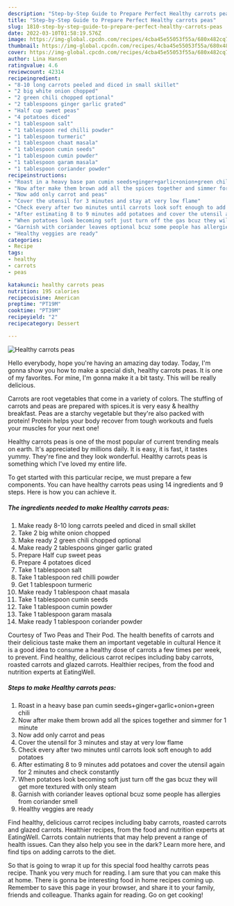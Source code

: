 ```yaml
---
description: "Step-by-Step Guide to Prepare Perfect Healthy carrots peas"
title: "Step-by-Step Guide to Prepare Perfect Healthy carrots peas"
slug: 1810-step-by-step-guide-to-prepare-perfect-healthy-carrots-peas
date: 2022-03-10T01:58:19.576Z
image: https://img-global.cpcdn.com/recipes/4cba45e55053f55a/680x482cq70/healthy-carrots-peas-recipe-main-photo.jpg
thumbnail: https://img-global.cpcdn.com/recipes/4cba45e55053f55a/680x482cq70/healthy-carrots-peas-recipe-main-photo.jpg
cover: https://img-global.cpcdn.com/recipes/4cba45e55053f55a/680x482cq70/healthy-carrots-peas-recipe-main-photo.jpg
author: Lina Hansen
ratingvalue: 4.6
reviewcount: 42314
recipeingredient:
- "8-10 long carrots peeled and diced in small skillet"
- "2 big white onion chopped"
- "2 green chili chopped optional"
- "2 tablespoons ginger garlic grated"
- "Half cup sweet peas"
- "4 potatoes diced"
- "1 tablespoon salt"
- "1 tablespoon red chilli powder"
- "1 tablespoon turmeric"
- "1 tablespoon chaat masala"
- "1 tablespoon cumin seeds"
- "1 tablespoon cumin powder"
- "1 tablespoon garam masala"
- "1 tablespoon coriander powder"
recipeinstructions:
- "Roast in a heavy base pan cumin seeds+ginger+garlic+onion+green chili"
- "Now after make them brown add all the spices together and simmer for 1 minute"
- "Now add only carrot and peas"
- "Cover the utensil for 3 minutes and stay at very low flame"
- "Check every after two minutes until carrots look soft enough to add potatoes"
- "After estimating 8 to 9 minutes add potatoes and cover the utensil again for 2 minutes and check constantly"
- "When potatoes look becoming soft just turn off the gas bcuz they will get more textured with only steam"
- "Garnish with coriander leaves optional bcuz some people has allergies from coriander smell"
- "Healthy veggies are ready"
categories:
- Recipe
tags:
- healthy
- carrots
- peas

katakunci: healthy carrots peas 
nutrition: 195 calories
recipecuisine: American
preptime: "PT19M"
cooktime: "PT39M"
recipeyield: "2"
recipecategory: Dessert

---
```



![Healthy carrots peas](https://img-global.cpcdn.com/recipes/4cba45e55053f55a/680x482cq70/healthy-carrots-peas-recipe-main-photo.jpg)

Hello everybody, hope you're having an amazing day today. Today, I'm gonna show you how to make a special dish, healthy carrots peas. It is one of my favorites. For mine, I'm gonna make it a bit tasty. This will be really delicious.

Carrots are root vegetables that come in a variety of colors. The stuffing of carrots and peas are prepared with spices.it is very easy &amp; healthy breakfast. Peas are a starchy vegetable but they&#39;re also packed with protein! Protein helps your body recover from tough workouts and fuels your muscles for your next one!

Healthy carrots peas is one of the most popular of current trending meals on earth. It's appreciated by millions daily. It is easy, it is fast, it tastes yummy. They're fine and they look wonderful. Healthy carrots peas is something which I've loved my entire life.


To get started with this particular recipe, we must prepare a few components. You can have healthy carrots peas using 14 ingredients and 9 steps. Here is how you can achieve it.

<!--inarticleads1-->

##### The ingredients needed to make Healthy carrots peas:

1. Make ready 8-10 long carrots peeled and diced in small skillet
1. Take 2 big white onion chopped
1. Make ready 2 green chili chopped optional
1. Make ready 2 tablespoons ginger garlic grated
1. Prepare Half cup sweet peas
1. Prepare 4 potatoes diced
1. Take 1 tablespoon salt
1. Take 1 tablespoon red chilli powder
1. Get 1 tablespoon turmeric
1. Make ready 1 tablespoon chaat masala
1. Take 1 tablespoon cumin seeds
1. Take 1 tablespoon cumin powder
1. Take 1 tablespoon garam masala
1. Make ready 1 tablespoon coriander powder


Courtesy of Two Peas and Their Pod. The health benefits of carrots and their delicious taste make them an important vegetable in cultural Hence it is a good idea to consume a healthy dose of carrots a few times per week, to prevent. Find healthy, delicious carrot recipes including baby carrots, roasted carrots and glazed carrots. Healthier recipes, from the food and nutrition experts at EatingWell. 

<!--inarticleads2-->

##### Steps to make Healthy carrots peas:

1. Roast in a heavy base pan cumin seeds+ginger+garlic+onion+green chili
1. Now after make them brown add all the spices together and simmer for 1 minute
1. Now add only carrot and peas
1. Cover the utensil for 3 minutes and stay at very low flame
1. Check every after two minutes until carrots look soft enough to add potatoes
1. After estimating 8 to 9 minutes add potatoes and cover the utensil again for 2 minutes and check constantly
1. When potatoes look becoming soft just turn off the gas bcuz they will get more textured with only steam
1. Garnish with coriander leaves optional bcuz some people has allergies from coriander smell
1. Healthy veggies are ready


Find healthy, delicious carrot recipes including baby carrots, roasted carrots and glazed carrots. Healthier recipes, from the food and nutrition experts at EatingWell. Carrots contain nutrients that may help prevent a range of health issues. Can they also help you see in the dark? Learn more here, and find tips on adding carrots to the diet. 

So that is going to wrap it up for this special food healthy carrots peas recipe. Thank you very much for reading. I am sure that you can make this at home. There is gonna be interesting food in home recipes coming up. Remember to save this page in your browser, and share it to your family, friends and colleague. Thanks again for reading. Go on get cooking!
